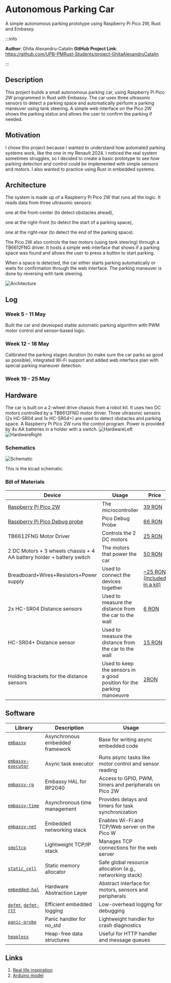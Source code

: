 # Autonomous Parking Car
A simple autonomous parking prototype using Raspberry Pi Pico 2W, Rust and Embassy.

:::info 

**Author**: Ghita Alexandru-Catalin
**GitHub Project Link**: https://github.com/UPB-PMRust-Students/project-GhitaAlexandruCatalin

:::

## Description

This project builds a small autonomous parking car, using Raspberry Pi Pico 2W programmed in Rust with Embassy. The car uses three ultrasonic sensors to detect a parking space and automatically perform a parking maneuver using tank steering. A simple web interface on the Pico 2W shows the parking status and allows the user to confirm the parking if needed.

## Motivation

I chose this project because I wanted to understand how automated parking systems work, like the one in my Renault 2024. I noticed the real system sometimes struggles, so I decided to create a basic prototype to see how parking detection and control could be implemented with simple sensors and motors. I also wanted to practice using Rust in embedded systems.

## Architecture 

The system is made up of a Raspberry Pi Pico 2W that runs all the logic. It reads data from three ultrasonic sensors:

one at the front-center (to detect obstacles ahead),

one at the right-front (to detect the start of a parking space),

one at the right-rear (to detect the end of the parking space).

The Pico 2W also controls the two motors (using tank steering) through a TB6612FNG driver. It hosts a simple web interface that shows if a parking space was found and allows the user to press a button to start parking.

When a space is detected, the car either starts parking automatically or waits for confirmation through the web interface. The parking maneuver is done by reversing with tank steering.

![Architecture](./assets/SchemaDesenV2.webp)

## Log

<!-- write your progress here every week -->

### Week 5 - 11 May
Built the car and developed stable automatic parking algorithm with PWM motor control and sensor-based logic.
### Week 12 - 18 May
Calibrated the parking stages duration (to make sure the car parks as good as possible), integrated Wi-Fi support and added web interface plan with special parking maneuver detection.
### Week 19 - 25 May

## Hardware

The car is built on a 2-wheel drive chassis from a robot kit. It uses two DC motors controlled by a TB6612FNG motor driver. Three ultrasonic sensors (2x HC-SR04 and 1x HC-SR04+) are used to detect obstacles and parking space. A Raspberry Pi Pico 2W runs the control program. Power is provided by 4x AA batteries in a holder with a switch.
![HardwareLeft](./assets/hardware1.webp)
![HardwareRight](./assets/hardware2.webp)

### Schematics

![Schematic](./assets/kicadscheme.svg)

This is the kicad schematic.

### Bill of Materials

<!-- Fill out this table with all the hardware components that you might need.

The format is 
```
| [Device](link://to/device) | This is used ... | [price](link://to/store) |

```

-->

| Device | Usage | Price |
|--------|--------|-------|
| [Raspberry Pi Pico 2W](https://www.raspberrypi.com/documentation/microcontrollers/pico-series.html) | The microcontroller | [39 RON](https://www.optimusdigital.ro/ro/placi-raspberry-pi/13327-raspberry-pi-pico-2-w.html?gad_source=1&gbraid=0AAAAADv-p3BYbmtR0U4AB0vh3IzVtnhct&gclid=Cj0KCQjw2tHABhCiARIsANZzDWpC5jvEeQu1M-4aPsGLz0h_VUH-1oeoOhxuRTAuJpaxGS73j50IQKQaAkviEALw_wcB) |
| [Raspberry Pi Pico Debug probe](https://www.raspberrypi.com/documentation/microcontrollers/debug-probe.html) | Pico Debug Probe | [66 RON](https://www.optimusdigital.ro/en/accesories/12777-raspberry-pi-debug-probe.html?srsltid=AfmBOoriZm_41cmeLX01a0sdURol6ev5VejcC2lXUkNHwUqBqNHQ_65P) |
| TB6612FNG Motor Driver | Controls the 2 DC motors | [25 RON](https://www.optimusdigital.ro/en/brushed-motor-drivers/134-tb6612fng-dual-motor-driver-1-a.html?srsltid=AfmBOopWC9QhXQGhkdyAoanCFfS1Ff9P7OcWpEeUpdFsgRCiG0OFlHFi) |
| 2 DC Motors + 3 wheels chassis + 4 AA battery holder + battery switch | The motors that power the car | [50 RON](https://www.optimusdigital.ro/en/robot-kits/140-robot-chasis-2-motors.html?search_query=Robot+Kit+%282+Motors%29%09&results=67) |
| Breadboard+Wires+Resistors+Power supply | Used to connect the devices together | [~25 RON (included in a kit)](https://www.optimusdigital.ro/en/optimus-digital-kits/7356-kit-wireless-super-starter-cu-esp8266.html?search_query=kit&results=456) |
| 2x HC-SR04 Distance sensors | Used to measure the distance from the car to the wall | [6 RON](https://www.optimusdigital.ro/en/ultrasonic-sensors/9-hc-sr04-ultrasonic-sensor.html?search_query=sr04&results=20) |
| HC-SR04+ Distance sensor | Used to measure the distance from the car to the wall | [15 RON](https://www.optimusdigital.ro/en/ultrasonic-sensors/2328-senzor-ultrasonic-de-distana-hc-sr04-compatibil-33-v-i-5-v.html?search_query=sr04&results=20) |
| Holding brackets for the distance sensors | Used to keep the sensors in a good position for the parking manoeuvre | [2RON](https://www.optimusdigital.ro/en/holders-and-mounting-accessories/7102-mounting-bracked-for-hc-sr04-ultrasonic-sensor-blue.html?search_query=sr04&results=20) |

## Software

| Library | Description | Usage |
|---------|-------------|-------|
| [`embassy`](https://crates.io/crates/embassy) | Asynchronous embedded framework | Base for writing async embedded code |
| [`embassy-executor`](https://crates.io/crates/embassy-executor) | Async task executor | Runs async tasks like motor control and sensor reading |
| [`embassy-rp`](https://crates.io/crates/embassy-rp) | Embassy HAL for RP2040 | Access to GPIO, PWM, timers and peripherals on Pico 2W |
| [`embassy-time`](https://crates.io/crates/embassy-time) | Asynchronous time management | Provides delays and timers for task synchronization |
| [`embassy-net`](https://crates.io/crates/embassy-net) | Embedded networking stack | Enables Wi-Fi and TCP/Web server on the Pico W |
| [`smoltcp`](https://crates.io/crates/smoltcp) | Lightweight TCP/IP stack | Manages TCP connections for the web server |
| [`static_cell`](https://crates.io/crates/static_cell) | Static memory allocator | Safe global resource allocation (e.g., networking stack) |
| [`embedded-hal`](https://crates.io/crates/embedded-hal) | Hardware Abstraction Layer | Abstract interface for motors, sensors and peripherals |
| [`defmt`](https://crates.io/crates/defmt), [`defmt-rtt`](https://crates.io/crates/defmt-rtt) | Efficient embedded logging | Low-overhead logging for debugging |
| [`panic-probe`](https://crates.io/crates/panic-probe) | Panic handler for no_std | Lightweight handler for crash diagnostics |
| [`heapless`](https://crates.io/crates/heapless) | Heap-free data structures | Useful for HTTP handler and message queues |

## Links

<!-- Add a few links that inspired you and that you think you will use for your project -->

1. [Real life inspiration](https://newatlas.com/how-self-parking-works/46684/)
2. [Arduino model](https://youtu.be/IpaVJD0ne1I?si=TsgtYaTl4377ByxE)

